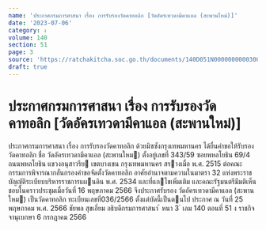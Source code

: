 ```yaml
---
name: 'ประกาศกรมการศาสนา เรื่อง การรับรองวัดคาทอลิก [วัดอัครเทวดามีคาแอล (สะพานใหม่)]'
date: '2023-07-06'
category: ง
volume: 140
section: 51
page: 3
source: 'https://ratchakitcha.soc.go.th/documents/140D051N0000000000300.pdf'
draft: true
---
```


# ประกาศกรมการศาสนา เรื่อง การรับรองวัดคาทอลิก [วัดอัครเทวดามีคาแอล (สะพานใหม่)]

ประกาศกรมการศาสนา เรื่อง การรับรองวัดคาทอลิก ด้วยมิซซังกรุงเทพมหานคร ได้ยื่นคําขอให้รับรองวัดคาทอลิก ชื่อ วัดอัครเทวดามีคาแอล (สะพานใหม) ตั้งอยู่เลขที่ 343/59 ซอยพหลโยธิน 69/4 ถนนพหลโยธิน แขวงอนุสาวรีย เขตบางเขน กรุงเทพมหานคร สรางเมื่อ พ.ศ. 2515 ต่อคณะกรรมการพิจารณากลั่นกรองคําขอจัดตั้งวัดคาทอลิก อาศัยอํานาจตามความในมาตรา 32 แห่งพระราชบัญญัติระเบียบบริหารราชการแผนดิน พ.ศ. 2534 และที่แกไขเพิ่มเติม และคณะรัฐมนตรีมีมติเห็นชอบในคราวประชุมเมื่อวันที่ 16 พฤษภาคม 2566 จึงประกาศรับรอง วัดอัครเทวดามีคาแอล (สะพานใหม) เป็นวัดคาทอลิก ทะเบียนเลขที่036/2566 ตั้งแต่บัดนี้เป็นตนไป ประกาศ ณ วันที่ 25 พฤษภาคม พ.ศ. 2566 ชัยพล สุขเอี่ยม อธิบดีกรมการศาสนา ้ หนา 3 ่ เลม 140 ตอนที่ 51 ง ราชกิจจานุเบกษา 6 กรกฎาคม 2566

